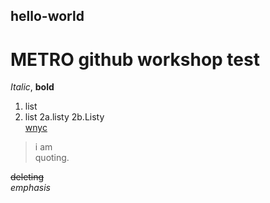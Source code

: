 ## hello-world
# METRO github workshop test
_Italic_, **bold**
1. list
2. list
  2a.listy
  2b.Listy  
[wnyc](http://wnyc.org)  
  
> i am  
> quoting.  

<del>deleting</del>  
<em>emphasis</em>  
